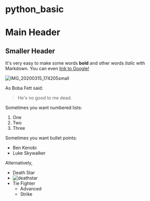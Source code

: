 # python_basic
# Main Header
## Smaller Header
It's very easy to make some words **bold** and other words *italic* with Markdown. You can even [link to Google!](http://google.com)

![IMG_20200315_174205small](https://user-images.githubusercontent.com/77041254/103738181-82e9a500-502e-11eb-8774-a935a9fd981b.jpg)



As Boba Fett said:

> He's no good
> to me dead.

Sometimes you want numbered lists:

1. One
2. Two
3. Three

Sometimes you want bullet points:

* Ben Kenobi
* Luke Skywalker

Alternatively,

- Death Star
- ![deathstar](https://fastly.syfy.com/sites/syfy/files/styles/1200x680/public/wire/legacy/deathstar_1.jpg?offset-x=0)
- Tie Fighter
  - Advanced
  - Strike
